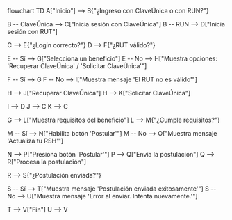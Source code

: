 flowchart TD
A["Inicio"] --> B{"¿Ingreso con ClaveÚnica o con RUN?"}

B -- ClaveÚnica --> C["Inicia sesión con ClaveÚnica"]
B -- RUN --> D["Inicia sesión con RUT"]

C --> E{"¿Login correcto?"}
D --> F{"¿RUT válido?"}

E -- Sí --> G["Selecciona un beneficio"]
E -- No --> H["Muestra opciones: 'Recuperar ClaveÚnica' / 'Solicitar ClaveÚnica'"]

F -- Sí --> G
F -- No --> I["Muestra mensaje 'El RUT no es válido'"]

H --> J["Recuperar ClaveÚnica"]
H --> K["Solicitar ClaveÚnica"]

I --> D
J --> C
K --> C

G --> L["Muestra requisitos del beneficio"]
L --> M{"¿Cumple requisitos?"}

M -- Sí --> N["Habilita botón 'Postular'"]
M -- No --> O["Muestra mensaje 'Actualiza tu RSH'"]

N --> P["Presiona botón 'Postular'"]
P --> Q["Envía la postulación"]
Q --> R["Procesa la postulación"]

R --> S{"¿Postulación enviada?"}

S -- Sí --> T["Muestra mensaje 'Postulación enviada exitosamente'"]
S -- No --> U["Muestra mensaje 'Error al enviar. Intenta nuevamente.'"]

T --> V["Fin"]
U --> V
